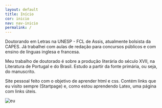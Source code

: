 ```yaml
---
layout: default
title: Início
cor: inicio
nav: nav-inicio
permalink: /
---
```

[eu]:https://avatars0.githubusercontent.com/u/34238327?s=460&v=4

 Doutorando em Letras na UNESP - FCL de Assis, atualmente bolsista da CAPES. Já trabalhei com aulas de redação para concursos públicos e com ensino de línguas inglesa e francesa.

Meu trabalho de doutorado é sobre a produção literária do século XVII, na Literatura de Portugal e do Brasil. Estudo a partir da fonte primária, ou seja, do manuscrito.

Site pessoal feito com o objetivo de aprender html e css. Contém links que eu visito sempre (Startpage) e, como estou aprendendo Latex, uma página com links úteis.

![eu]
